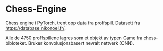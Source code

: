 # Chess-Engine
Chess engine i PyTorch, trent opp data fra proffspill. Datasett fra https://database.nikonoel.fr/. 

Alle de 4750 proffspillene lagres som et objekt av typen Game fra chess-bibloteket. 
Bruker konvolusjonsbasert nevralt nettverk (CNN). 
